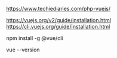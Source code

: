 https://www.techiediaries.com/php-vuejs/

https://vuejs.org/v2/guide/installation.html
https://cli.vuejs.org/guide/installation.html

npm install -g @vue/cli

vue --version
